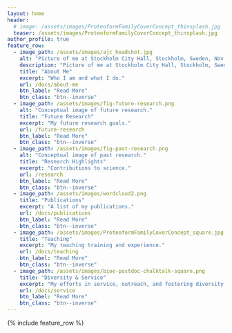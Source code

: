 ```yaml
---
layout: home
header:
  # image: /assets/images/ProteoformFamilyCoverConcept_thinsplash.jpg
  teaser: /assets/images/ProteoformFamilyCoverConcept_thinsplash.jpg
author_profile: true
feature_row:
  - image_path: /assets/images/ajc_headshot.jpg
    alt: "Picture of me at Stockholm City Hall, Stockholm, Sweden, Nov 2019."
    description: "Picture of me at Stockholm City Hall, Stockholm, Sweden, Nov 2019."
    title: "About Me"
    excerpt: "Who I am and what I do."
    url: /docs/about-me
    btn_label: "Read More"
    btn_class: "btn--inverse"
  - image_path: /assets/images/fig-future-research.png
    alt: "Conceptual image of future research."
    title: "Future Research"
    excerpt: "My future research goals."
    url: /future-research
    btn_label: "Read More"
    btn_class: "btn--inverse"
  - image_path: /assets/images/fig-past-research.png
    alt: "Conceptual image of past research."
    title: "Research Highlights"
    excerpt: "Contributions to science."
    url: /research
    btn_label: "Read More"
    btn_class: "btn--inverse"
  - image_path: /assets/images/wordcloud2.png
    title: "Publications"
    excerpt: "A list of my publications."
    url: /docs/publications
    btn_label: "Read More"
    btn_class: "btn--inverse"
  - image_path: /assets/images/ProteoformFamilyCoverConcept_square.jpg
    title: "Teaching"
    excerpt: "My teaching training and experience."
    url: /docs/teaching
    btn_label: "Read More"
    btn_class: "btn--inverse"
  - image_path: /assets/images/bioe-postdoc-chalktalk-square.png
    title: "Diversity & Service"
    excerpt: "My efforts in service, outreach, and fostering diversity."
    url: /docs/service
    btn_label: "Read More"
    btn_class: "btn--inverse"
---
```


{% include feature_row %}